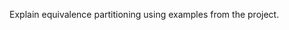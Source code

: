 <panel type="danger" header="`W10.6a` Can explain equivalence partitions :star:" expanded no-close>
  <include src="../../book/testCaseDesign/equivalencePartitions/what/full.md" boilerplate />
<!-- TODO: add evidence -->
</panel>

<panel type="warning" header="`W10.6b` Can apply EP for pure functions :star::star:" expanded no-close>
  <include src="../../book/testCaseDesign/equivalencePartitions/basic/full.md" boilerplate />
<!-- TODO: add evidence -->
</panel>

<panel type="info" header="`W10.6c` Can apply EP for OOP methods :star::star::star:" expanded no-close>
  <include src="../../book/testCaseDesign/equivalencePartitions/intermediate/full.md" boilerplate />
  <panel header=":dart: Evidence" expanded>

Explain equivalence partitioning using examples from the project.

  </panel>
</panel>
